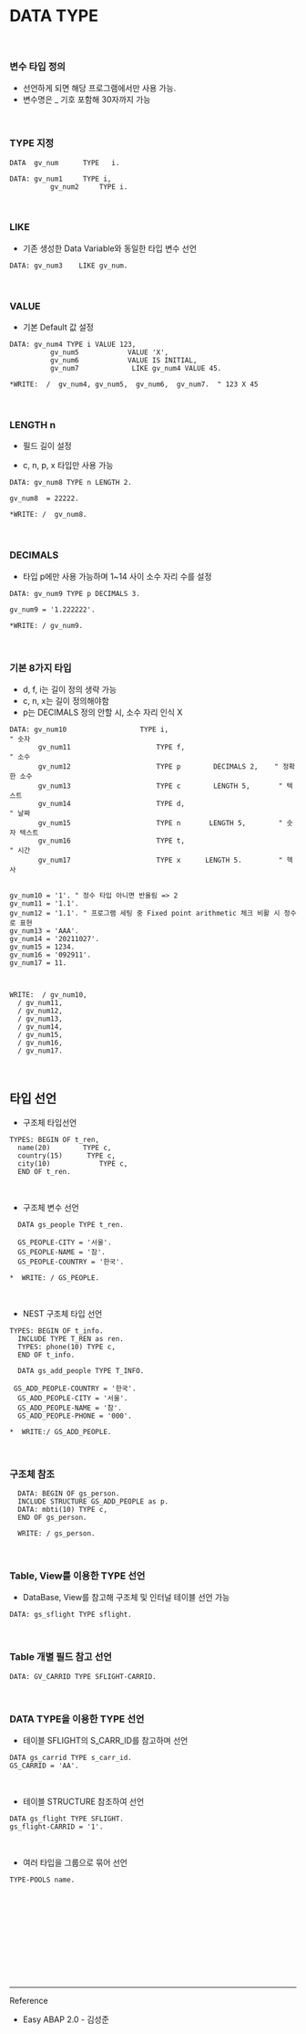 # DATA TYPE

<br/>

### 변수 타입 정의

- 선언하게 되면 해당 프로그램에서만 사용 가능.
- 변수명은 _ 기호 포함해 30자까지 가능

<br/>


### TYPE 지정

```
DATA  gv_num      TYPE   i.

DATA: gv_num1     TYPE i,
          gv_num2     TYPE i.
```

<br/>

### LIKE

- 기존 생성한 Data Variable와 동일한 타입 변수 선언

```
DATA: gv_num3    LIKE gv_num.
```

<br/>

### VALUE

- 기본 Default 값 설정

```
DATA: gv_num4 TYPE i VALUE 123,
          gv_num5            VALUE 'X',
          gv_num6            VALUE IS INITIAL,
          gv_num7             LIKE gv_num4 VALUE 45.

*WRITE:  /  gv_num4, gv_num5,  gv_num6,  gv_num7.  " 123 X 45
```

<br/>

### LENGTH n

- 필드 길이 설정

- c, n, p, x 타입만 사용 가능

```
DATA: gv_num8 TYPE n LENGTH 2.

gv_num8  = 22222.

*WRITE: /  gv_num8.
```

<br/>


### DECIMALS

- 타입 p에만 사용 가능하며 1~14 사이 소수 자리 수를 설정

```
DATA: gv_num9 TYPE p DECIMALS 3.

gv_num9 = '1.222222'.

*WRITE: / gv_num9.
```

<br/>

###  기본 8가지 타입

-  d, f, i는 길이 정의 생략 가능
-  c, n, x는 길이 정의해야함
- p는 DECIMALS 정의 안할 시, 소수 자리 인식 X

```
DATA: gv_num10                  TYPE i,                               " 숫자
       gv_num11                     TYPE f,                               " 소수
       gv_num12                     TYPE p        DECIMALS 2,    " 정확한 소수
       gv_num13                     TYPE c        LENGTH 5,       " 텍스트
       gv_num14                     TYPE d,                             " 날짜
       gv_num15                     TYPE n       LENGTH 5,        " 숫자 텍스트
       gv_num16                     TYPE t,                             " 시간
       gv_num17                     TYPE x      LENGTH 5.         " 헥사


gv_num10 = '1'. " 정수 타입 아니면 반올림 => 2
gv_num11 = '1.1'.
gv_num12 = '1.1'. " 프로그램 세팅 중 Fixed point arithmetic 체크 비활 시 정수로 표현
gv_num13 = 'AAA'.
gv_num14 = '20211027'.
gv_num15 = 1234.
gv_num16 = '092911'.
gv_num17 = 11.



WRITE:  / gv_num10,
  / gv_num11,
  / gv_num12,
  / gv_num13,
  / gv_num14,
  / gv_num15,
  / gv_num16,
  / gv_num17.
```


<br/>


## 타입 선언


- 구조체 타입선언

```
TYPES: BEGIN OF t_ren,
  name(20)        TYPE c,
  country(15)      TYPE c,
  city(10)            TYPE c,
  END OF t_ren.
```

<br/>

-  구조체 변수 선언

```
  DATA gs_people TYPE t_ren.

  GS_PEOPLE-CITY = '서울'.
  GS_PEOPLE-NAME = '참'.
  GS_PEOPLE-COUNTRY = '한국'.

*  WRITE: / GS_PEOPLE.
```

<br/>

- NEST 구조체 타입 선언

```
TYPES: BEGIN OF t_info.
  INCLUDE TYPE T_REN as ren.
  TYPES: phone(10) TYPE c,
  END OF t_info.

  DATA gs_add_people TYPE T_INFO.

 GS_ADD_PEOPLE-COUNTRY = '한국'.
  GS_ADD_PEOPLE-CITY = '서울'.
  GS_ADD_PEOPLE-NAME = '참'.
  GS_ADD_PEOPLE-PHONE = '000'.

*  WRITE:/ GS_ADD_PEOPLE.
```

<br/>


###  구조체 참조

```
  DATA: BEGIN OF gs_person.
  INCLUDE STRUCTURE GS_ADD_PEOPLE as p.
  DATA: mbti(10) TYPE c,
  END OF gs_person.

  WRITE: / gs_person.

```


<br/>

### Table, View를 이용한 TYPE 선언

- DataBase, View를 참고해 구조체 및 인터널 테이블 선언 가능

```
DATA: gs_sflight TYPE sflight.
```

<br/>

### Table 개별 필드 참고 선언

```
DATA: GV_CARRID TYPE SFLIGHT-CARRID.
```

<br/>

### DATA TYPE을 이용한 TYPE 선언



 - 테이블 SFLIGHT의 S_CARR_ID를 참고하며 선언

```
DATA gs_carrid TYPE s_carr_id.
GS_CARRID = 'AA'.
```

<br/>


 -  테이블 STRUCTURE 참조하여 선언

```
DATA gs_flight TYPE SFLIGHT.
gs_flight-CARRID = '1'.
```

<br/>

- 여러 타입을 그룹으로 묶어 선언

```
TYPE-POOLS name.
```




<br/><br/><br/><br/><br/><br/><br/><br/><br/>

------------------------------------------------
Reference

- Easy ABAP 2.0 - 김성준 
